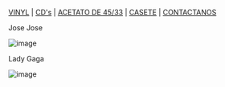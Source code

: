 
[VINYL](musicaale.github.io) | [CD's](./cds.md) | [ACETATO DE 45/33](./acetato.md) | [CASETE](./casete.md) | [CONTACTANOS](./contactanos.md)

Jose Jose

![image](https://user-images.githubusercontent.com/99769631/158487298-c9ea9eec-dfa7-43fa-b2bb-2e3db15a6b30.png)

Lady Gaga

![image](https://user-images.githubusercontent.com/99769631/158487409-89367673-77dc-4062-9edd-ddb279cf6ac5.png)


